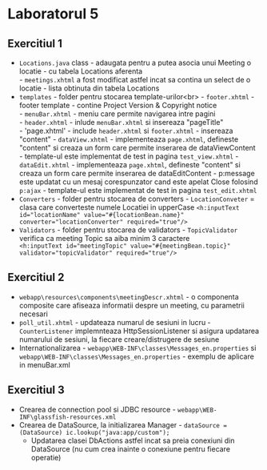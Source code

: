 # Laboratorul 5

## Exercitiul 1

  - `Locations.java` class - adaugata pentru a putea asocia unui Meeting o locatie - cu tabela Locations aferenta<br/>
                           - `meetings.xhtml` a fost modificat astfel incat sa contina un select de o locatie - lista obtinuta din tabela Locations
  - `templates` - folder pentru stocarea template-urilor<br\>
                - `footer.xhtml` - footer template - contine Project Version & Copyright notice<br/>
                - `menuBar.xhtml` - meniu care permite navigarea intre pagini<br/>
                - `header.xhtml` - inlude `menuBar.xhtml` si insereaza "pageTitle"<br/>
                - 'page.xhtml' - include `header.xhtml` si `footer.xhtml`
                               - insereaza "content"
                - `dataView.xhtml` - implementeaza `page.xhtml`, defineste "content" si creaza un form care permite inserarea de dataViewContent
                                   - template-ul este implementat de test in pagina `test_view.xhtml`
                - `dataEdit.xhtml` - implementeaza `page.xhtml`, defineste "content" si creaza un form care permite inserarea de dataEditContent
                                   - p:message este updatat cu un mesaj corespunzator cand este apelat Close folosind `p:ajax`
                                   - template-ul este implementat de test in pagina `test_edit.xhtml`
   - `Converters` - folder pentru stocarea de converters
                  - `LocationConveter` = clasa care converteste numele Locatiei in upperCase
                  ```<h:inputText id="locationName" value="#{locationBean.name}" converter="locationConverter"
                     required="true"/> ```
   - `Validators` - folder pentru stocarea de validators
                  - `TopicValidator` verifica ca meeting Topic sa aiba minim 3 caractere
                   ```        <h:inputText id="meetingTopic" value="#{meetingBean.topic}" validator="topicValidator"
                     required="true"/>```

## Exercitiul 2

  - `webapp\resources\components\meetingDescr.xhtml` - o componenta composite care afiseaza informatii despre un meeting, cu parametrii necesari
  - `poll_util.xhtml` - updateaza numarul de sesiuni in lucru - `CounterListener` implemnteaza HttpSessionListener si asigura updatarea numarului de sesiuni,
                                                                  la fiecare creare/distrugere de sesiune
  - Internationalizarea - `webapp\WEB-INF\classes\Messages_en.properties` si `webapp\WEB-INF\classes\Messages_en.properties` - exemplu de aplicare
                          in menuBar.xml
    
## Exercitiul 3

  - Crearea de connection pool si JDBC resource -  `webapp\WEB-INF\glassfish-resources.xml`
  - Crearea de DataSource, la initializarea Manager - ```dataSource = (DataSource) ic.lookup("java:app/custom");```
      - Updatarea clasei DbActions astfel incat sa preia conexiuni din DataSource (nu cum crea inainte o conexiune pentru fiecare operatie) 
